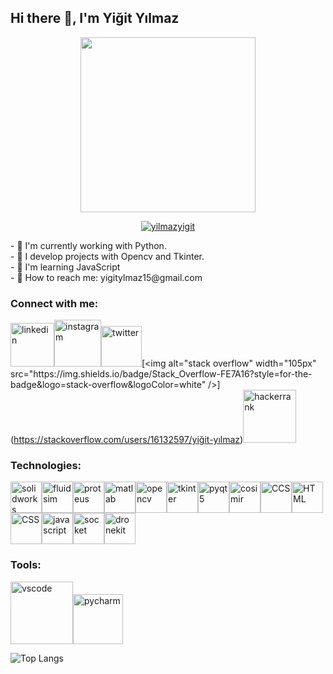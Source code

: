 ## Hi there 🚀, I'm Yiğit Yılmaz

<div  align="center"><img  src="https://media3.giphy.com/media/Id6dC0GQOOzPMXgcPv/giphy.gif?cid=790b7611e17d0cda66453ed0a443ab309021f15280d30f92&rid=giphy.gif&ct=g"  width="280"  alt=""></div>
<p align="center"><a href="https://github.com/ryo-ma/github-profile-trophy"><img src="https://github-profile-trophy.vercel.app/?username=yilmazyigit&title=Commit,MultiLanguage,Repositories,Stars,PullRequest,Issues&margin-w=5&no-bg=true" alt="yilmazyigit" /></a></p>

<p>
  - 🖖 I'm currently working with Python. <br>
  - 💪 I develop projects with Opencv and Tkinter.<br>
  - 🔧 I'm learning JavaScript<br>  
  - 💬 How to reach me: yigitylmaz15@gmail.com<br>      
</p>

### Connect with me:
[<img alt="linkedin" width="70px" src="https://img.shields.io/badge/LinkedIn-0077B5?style=for-the-badge&logo=linkedin&logoColor=white" />](https://www.linkedin.com/in/yiğit-yılmaz15/)[<img alt="instagram" width="75px" src="https://img.shields.io/badge/Instagram-E4405F?style=for-the-badge&logo=instagram&logoColor=white" />](https://www.instagram.com/yz.yigiit/)[<img alt="twitter" width="65px" src="https://img.shields.io/badge/Twitter-1DA1F2?style=for-the-badge&logo=twitter&logoColor=white" />](https://twitter.com/yigityz_)[<img alt="stack overflow" width="105px" src="https://img.shields.io/badge/Stack_Overflow-FE7A16?style=for-the-badge&logo=stack-overflow&logoColor=white" />](https://stackoverflow.com/users/16132597/yiğit-yılmaz)[<img alt="hackerrank" width="85px" src="https://img.shields.io/badge/-Hackerrank-2EC866?style=for-the-badge&logo=HackerRank&logoColor=white" />](https://www.hackerrank.com/yigitylmaz15?hr_r=1)

### Technologies:
[<img alt="solidworks" width="50px" src="https://user-images.githubusercontent.com/83499976/159558100-4a653638-be07-4d17-91cc-05f9f6651860.png" />](https://www.solidworks.com/tr)[<img alt="fluidsim" width="50px" src="https://user-images.githubusercontent.com/83499976/159560868-907c4212-b93f-438e-a9de-f811fdf5e76d.png" />](https://www.festo-didactic.com/tr-tr/destek/yazilim/fluidsim-pnoematik/fluidsim-p-4.0.htm)[<img alt="proteus" width="50px" src="https://user-images.githubusercontent.com/83499976/159561129-1369e0d8-8512-4867-aa25-feba94b0ce10.png" />](https://www.labcenter.com)[<img alt="matlab" width="50px" src="https://upload.wikimedia.org/wikipedia/commons/thumb/2/21/Matlab_Logo.png/667px-Matlab_Logo.png?20170128174110" />](https://www.mathworks.com/products/matlab.html)[<img alt="opencv" width="50px" src="https://user-images.githubusercontent.com/83499976/159564675-95578273-1a77-4342-b59d-a6ca36d3f621.png" />](https://opencv.org)[<img alt="tkinter" width="50px" src="https://user-images.githubusercontent.com/83499976/159561862-22065d8c-a40f-4428-92fc-d2dd9d6fe83b.png" />](https://docs.python.org/3/library/tkinter.html)[<img alt="pyqt5" width="50px" src="https://upload.wikimedia.org/wikipedia/commons/thumb/f/fc/Qt_logo_2013.svg/1200px-Qt_logo_2013.svg.png" />](https://pypi.org/project/PyQt5/)[<img alt="cosimir" width="50px" src="https://user-images.githubusercontent.com/83499976/159562513-0cb75908-12ee-499c-81c3-05c727448d0e.png" />](https://www.festo-didactic.com/ov3/media/customers/1100/00515236001075223537.pdf)[<img alt="CCS" width="50px" src="https://user-images.githubusercontent.com/83499976/159562686-aa381df9-0180-4dc5-8dcd-f416f76f1232.png" />](http://www.ccsinfo.com/compilers.php)[<img alt="HTML" width="50px" src="https://user-images.githubusercontent.com/83499976/159563049-ae22c087-ca7b-4f25-935f-3dc892655052.png" />](https://www.w3schools.com/html/)[<img alt="CSS" width="50px" src="https://user-images.githubusercontent.com/83499976/159563194-387ccf36-c36c-42f2-b3cb-f06655ccf399.png" />](https://www.w3schools.com/css/)[<img alt="javascript" width="50px" src="https://user-images.githubusercontent.com/83499976/159563369-3bb1bb09-0515-47ec-a915-3cf465316326.png" />](https://www.javascript.com)[<img alt="socket" width="50px" src="https://user-images.githubusercontent.com/83499976/159563448-cc72ba29-0bfd-42b6-8186-86a0f78987d7.png" />](https://docs.python.org/3/library/socket.html)[<img alt="dronekit" width="50px" src="https://avatars.githubusercontent.com/u/12973369?s=280&v=4" />](https://dronekit-python.readthedocs.io/en/latest/)

### Tools:

[<img alt="vscode" width="100px" src="https://img.shields.io/badge/Visual_Studio_Code-0078D4?style=for-the-badge&logo=visual%20studio%20code&logoColor=white" />](https://code.visualstudio.com)[<img alt="pycharm" width="80px" src="https://img.shields.io/badge/PyCharm-000000.svg?&style=for-the-badge&logo=PyCharm&logoColor=white" />](https://www.jetbrains.com/pycharm/)

![Top Langs](https://github-readme-stats.vercel.app/api/top-langs/?username=yilmazyigit&theme=tokyonight&hide=Python)
